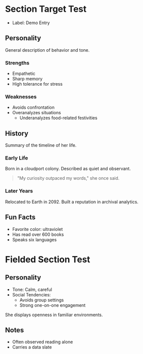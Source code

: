 ﻿# Section Target Test <node type="SectionTest" />

- Label: Demo Entry

## Personality
General description of behavior and tone.

### Strengths
- Empathetic
- Sharp memory
- High tolerance for stress

### Weaknesses
- Avoids confrontation
- Overanalyzes situations
  - Underanalyzes food-related festivities

## History
Summary of the timeline of her life.

### Early Life
Born in a cloudport colony. Described as quiet and observant.

> "My curiosity outpaced my words," she once said.

### Later Years
Relocated to Earth in 2092. Built a reputation in archival analytics.

## Fun Facts
- Favorite color: ultraviolet
- Has read over 600 books
- Speaks six languages




# Fielded Section Test <node type="SectionWithFields" />

## Personality

- Tone: Calm, careful
- Social Tendencies:
  - Avoids group settings
  - Strong one-on-one engagement

She displays openness in familiar environments.

## Notes

- Often observed reading alone
- Carries a data slate
